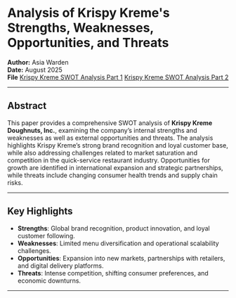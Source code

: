 # Analysis of Krispy Kreme's Strengths, Weaknesses, Opportunities, and Threats

**Author:** Asia Warden  
**Date:** August 2025  
**File** 
[Krispy Kreme SWOT Analysis Part 1](KrispyKreme_SWOT_Analysis_Part1.pdf)
[Krispy Kreme SWOT Analysis Part 2](KrispyKreme_SWOT_Analysis_Part2.pdf)

---

##  Abstract
This paper provides a comprehensive SWOT analysis of **Krispy Kreme Doughnuts, Inc.**, examining the company’s internal strengths and weaknesses as well as external opportunities and threats. The analysis highlights Krispy Kreme’s strong brand recognition and loyal customer base, while also addressing challenges related to market saturation and competition in the quick-service restaurant industry. Opportunities for growth are identified in international expansion and strategic partnerships, while threats include changing consumer health trends and supply chain risks.

---

##  Key Highlights
- **Strengths**: Global brand recognition, product innovation, and loyal customer following.  
- **Weaknesses**: Limited menu diversification and operational scalability challenges.  
- **Opportunities**: Expansion into new markets, partnerships with retailers, and digital delivery platforms.  
- **Threats**: Intense competition, shifting consumer preferences, and economic downturns.  

---

